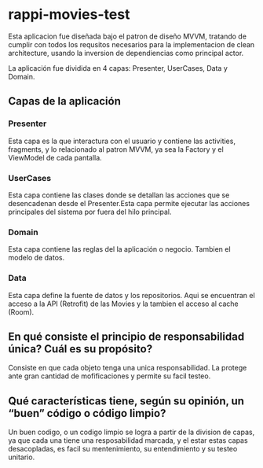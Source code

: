 # rappi-movies-test

Esta aplicacion fue diseñada bajo el patron de diseño MVVM, tratando de cumplir con todos los requsitos necesarios para la implementacion de clean architecture, usando la inversion de dependiencias como principal actor.

La aplicación fue dividida en 4 capas: Presenter, UserCases, Data y Domain. 

## Capas de la aplicación

### Presenter

Esta capa es la que interactura con el usuario y contiene las activities, fragments, y lo relacionado al patron MVVM, ya sea la Factory y el ViewModel de cada pantalla.

### UserCases

Esta capa contiene las clases donde se detallan las acciones que se desencadenan desde el Presenter.Esta capa permite ejecutar las acciones principales del sistema por fuera del hilo principal.

### Domain

Esta capa contiene las reglas del la aplicación o negocio. Tambien el modelo de datos.

### Data

Esta capa define la fuente de datos y los repositorios. Aqui se encuentran el acceso a la API (Retrofit) de las Movies y la tambien el acceso al cache (Room).



## En qué consiste el principio de responsabilidad única? Cuál es su propósito?

Consiste en que cada objeto tenga una unica responsabilidad. La protege ante gran cantidad de mofificaciones y permite su facil testeo.

## Qué características tiene, según su opinión, un “buen” código o código limpio?

Un buen codigo, o un codigo limpio se logra a partir de la division de capas, ya que cada una tiene una resposabilidad marcada, y el estar estas capas desacopladas, es facil su mentenimiento, su entendimiento y su testeo unitario.
